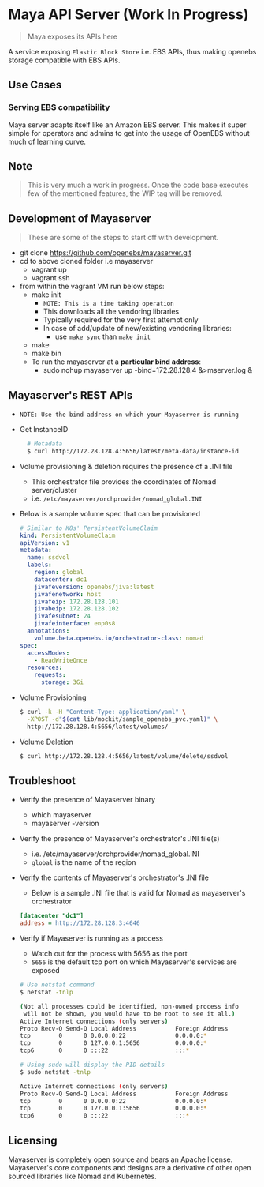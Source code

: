 # Maya API Server (Work In Progress)

> Maya exposes its APIs here

A service exposing `Elastic Block Store` i.e. EBS APIs, thus making openebs 
storage compatible with EBS APIs.

## Use Cases

### Serving EBS compatibility

Maya server adapts itself like an Amazon EBS server. This makes it super simple
for operators and admins to get into the usage of OpenEBS without much of learning
curve.

## Note

> This is very much a work in progress. Once the code base executes few of the 
mentioned features, the WIP tag will be removed.

## Development of Mayaserver

> These are some of the steps to start off with development.

- git clone https://github.com/openebs/mayaserver.git
- cd to above cloned folder i.e mayaserver
  - vagrant up
  - vagrant ssh
- from within the vagrant VM run below steps:
  - make init
    - `NOTE: This is a time taking operation`
    - This downloads all the vendoring libraries
    - Typically required for the very first attempt only
    - In case of add/update of new/existing vendoring libraries:
      - use `make sync` than `make init`
  - make
  - make bin
  - To run the mayaserver at a **particular bind address**:
    - sudo nohup mayaserver up -bind=172.28.128.4 &>mserver.log &

## Mayaserver's REST APIs

- `NOTE: Use the bind address on which your Mayaserver is running`

- Get InstanceID

  ```bash
    # Metadata
    $ curl http://172.28.128.4:5656/latest/meta-data/instance-id
  ```

- Volume provisioning & deletion requires the presence of a .INI file
  - This orchestrator file provides the coordinates of Nomad server/cluster
  - i.e. `/etc/mayaserver/orchprovider/nomad_global.INI`

- Below is a sample volume spec that can be provisioned

  ```yaml
  # Similar to K8s' PersistentVolumeClaim
  kind: PersistentVolumeClaim
  apiVersion: v1
  metadata:
    name: ssdvol
    labels:
      region: global
      datacenter: dc1
      jivafeversion: openebs/jiva:latest
      jivafenetwork: host
      jivafeip: 172.28.128.101
      jivabeip: 172.28.128.102
      jivafesubnet: 24
      jivafeinterface: enp0s8
    annotations:
      volume.beta.openebs.io/orchestrator-class: nomad
  spec:
    accessModes:
      - ReadWriteOnce
    resources:
      requests:
        storage: 3Gi
  ```

- Volume Provisioning
 
  ```bash
  $ curl -k -H "Content-Type: application/yaml" \
    -XPOST -d"$(cat lib/mockit/sample_openebs_pvc.yaml)" \
    http://172.28.128.4:5656/latest/volumes/
  ```
  
- Volume Deletion
  
  ```bash
  $ curl http://172.28.128.4:5656/latest/volume/delete/ssdvol
  ```


## Troubleshoot

- Verify the presence of Mayaserver binary
  - which mayaserver
  - mayaserver -version

- Verify the presence of Mayaserver's orchestrator's .INI file(s)
  - i.e. /etc/mayaserver/orchprovider/nomad_global.INI
  - `global` is the name of the region

- Verify the contents of Mayaserver's orchestrator's .INI file
  - Below is a sample .INI file that is valid for Nomad as mayaserver's orchestrator

  ```ini
  [datacenter "dc1"]
  address = http://172.28.128.3:4646
  ```

- Verify if Mayaserver is running as a process
    - Watch out for the process with 5656 as the port
    - `5656` is the default tcp port on which Mayaserver's services are exposed

  ```bash
  # Use netstat command
  $ netstat -tnlp

  (Not all processes could be identified, non-owned process info
   will not be shown, you would have to be root to see it all.)
  Active Internet connections (only servers)
  Proto Recv-Q Send-Q Local Address           Foreign Address         State       PID/Program name
  tcp        0      0 0.0.0.0:22              0.0.0.0:*               LISTEN      -
  tcp        0      0 127.0.0.1:5656          0.0.0.0:*               LISTEN      -
  tcp6       0      0 :::22                   :::*                    LISTEN      -

  # Using sudo will display the PID details
  $ sudo netstat -tnlp

  Active Internet connections (only servers)
  Proto Recv-Q Send-Q Local Address           Foreign Address         State       PID/Program name
  tcp        0      0 0.0.0.0:22              0.0.0.0:*               LISTEN      1258/sshd
  tcp        0      0 127.0.0.1:5656          0.0.0.0:*               LISTEN      3078/mayaserver 
  tcp6       0      0 :::22                   :::*                    LISTEN      1258/sshd
  ```


## Licensing

Mayaserver is completely open source and bears an Apache license. Mayaserver's
core components and designs are a derivative of other open sourced libraries 
like Nomad and Kubernetes.
